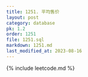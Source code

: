 ```yaml
---
title: 1251. 平均售价
layout: post
category: database
pk: 1.2
order: 1251
file: 1251.sql
markdown: 1251.md
last_modified_at: 2023-08-16
---
```


{% include leetcode.md %}
